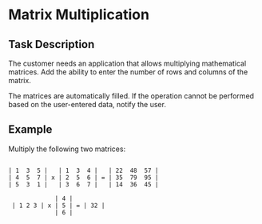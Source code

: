 # **Matrix Multiplication**

## **Task Description**

The customer needs an application that allows multiplying mathematical matrices. Add the ability to enter the number of rows and columns of the matrix. 

The matrices are automatically filled. If the operation cannot be performed based on the user-entered data, notify the user.

## **Example**

Multiply the following two matrices:

```

| 1  3  5 |   | 1  3  4 |   | 22  48  57 |
| 4  5  7 | x | 2  5  6 | = | 35  79  95 |
| 5  3  1 |   | 3  6  7 |   | 14  36  45 |

```

>

```
             | 4 |
 | 1 2 3 | x | 5 | = | 32 |
             | 6 |   

```
